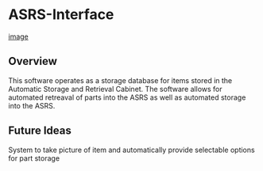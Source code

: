 # ASRS-Interface
[image](images/Window.jpg)
## Overview
 This software operates as a storage database for items stored in the Automatic Storage and Retrieval Cabinet. The software 
 allows for automated retreaval of parts into the ASRS as well as automated storage into the ASRS.
 
 ## Future Ideas
 System to take picture of item and automatically provide selectable options for part storage
 
